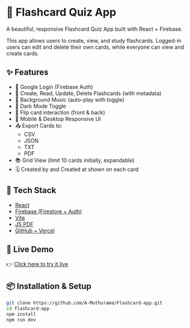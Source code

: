 # 🧠 Flashcard Quiz App

A beautiful, responsive Flashcard Quiz App built with React + Firebase.

This app allows users to create, view, and study flashcards. Logged-in users can edit and delete their own cards, while everyone can view and create cards.

## ✨ Features

- 🔐 Google Login (Firebase Auth)
- 📝 Create, Read, Update, Delete Flashcards (with metadata)
- 🎵 Background Music (auto-play with toggle)
- 🌙 Dark Mode Toggle
- 🔄 Flip card interaction (front & back)
- 📱 Mobile & Desktop Responsive UI
- 📤 Export Cards to:
  - CSV
  - JSON
  - TXT
  - PDF
- 📚 Grid View (limit 10 cards initially, expandable)
- 🗓️ Created by and Created at shown on each card

## 🔧 Tech Stack

- [React](https://reactjs.org/)
- [Firebase (Firestore + Auth)](https://firebase.google.com/)
- [Vite](https://vitejs.dev/)
- [JS PDF](https://github.com/parallax/jsPDF)
- [GitHub + Vercel](https://vercel.com)

## 🚀 Live Demo

👉 [Click here to try it live](https://flashcard-app-plum.vercel.app/)

## 📦 Installation & Setup

```bash
git clone https://github.com/A-Muthurama/Flashcard-app.git
cd flashcard-app
npm install
npm run dev
